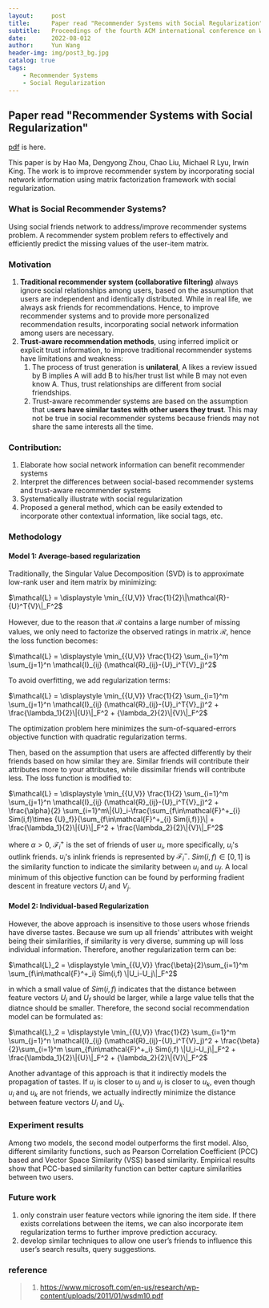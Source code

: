 ```yaml
---
layout:     post
title:      Paper read "Recommender Systems with Social Regularization"
subtitle:   Proceedings of the fourth ACM international conference on Web search and data mining in 2011.
date:       2022-08-012
author:     Yun Wang
header-img: img/post3_bg.jpg
catalog: true
tags:
    - Recommender Systems
    - Social Regularization
---
```


## Paper read "Recommender Systems with Social Regularization"

[pdf](https://www.microsoft.com/en-us/research/wp-content/uploads/2011/01/wsdm10.pdf) is here.

This paper is by Hao Ma, Dengyong Zhou, Chao Liu, Michael R Lyu, Irwin King. The work is to improve recommender system by incorporating social network information using matrix factorization framework with social regularization.

### What is Social Recommender Systems?
Using social friends network to address/improve recommender systems problem. A recommender system problem refers to effectively and efficiently predict the missing values of the user-item matrix.

### Motivation
1. **Traditional recommender system (collaborative filtering)** always ignore social relationships among users, based on the assumption that users are independent and identically distributed. While in real life, we always ask friends for recommendations. Hence, to improve recommender systems and to provide more personalized recommendation results, incorporating social network information among users are necessary.
2. **Trust-aware recommendation methods**, using inferred implicit or explicit trust information, to improve traditional recommender systems have limitations and weakness:
    1. The process of trust generation is **unilateral**, A likes a review issued by B implies A will add B to his/her trust list while B may not even know A. Thus, trust relationships are different from social friendships.
    2. Trust-aware recommender systems are based on the assumption that u**sers have similar tastes with other users they trust**. This may not be true in social recommender systems because friends may not share the same interests all the time.

### Contribution:

1. Elaborate how social network information can benefit recommender systems
2. Interpret the differences between social-based recommender systems and trust-aware recommender systems
3. Systematically illustrate with social regularization
4. Proposed a general method, which can be easily extended to incorporate other contextual information, like social tags, etc.

### Methodology
#### Model 1: Average-based regularization
Traditionally, the Singular Value Decomposition (SVD) is to approximate low-rank user and item matrix by minimizing:

$\mathcal{L} = \displaystyle \min_{{U,V}} \frac{1}{2}\|\mathcal{R}-{U}^T{V}\|_F^2$

However, due to the reason that $\mathcal{R}$ contains a large number of missing values, we only need to factorize the observed ratings in matrix $\mathcal{R}$, hence the loss function becomes:

$\mathcal{L} = \displaystyle \min_{{U,V}} \frac{1}{2} \sum_{i=1}^m \sum_{j=1}^n \mathcal{I}_{ij} (\mathcal{R}_{ij}-{U}_i^T{V}_j)^2$

To avoid overfitting, we add regularization terms:

$\mathcal{L} = \displaystyle \min_{{U,V}} \frac{1}{2} \sum_{i=1}^m \sum_{j=1}^n \mathcal{I}_{ij} (\mathcal{R}_{ij}-{U}_i^T{V}_j)^2 + \frac{\lambda_1}{2}\|{U}\|_F^2 + {\lambda_2}{2}\|{V}\|_F^2$

The optimization problem here minimizes the sum-of-squared-errors objective function with quadratic regularization terms.

Then, based on the assumption that users are affected differently by their friends based on how similar they are. Similar friends will contribute their attributes more to your attributes, while dissimilar friends will contribute less. The loss function is modified to:

$\mathcal{L} = \displaystyle \min_{{U,V}} \frac{1}{2} \sum_{i=1}^m \sum_{j=1}^n \mathcal{I}_{ij} (\mathcal{R}_{ij}-{U}_i^T{V}_j)^2 + \frac{\alpha}{2} \sum_{i=1}^m\|{U}_i-\frac{\sum_{f\in\mathcal{F}^+_{i} Sim(i,f)\times {U}_f}}{\sum_{f\in\mathcal{F}^+_{i} Sim(i,f)}}\| + \frac{\lambda_1}{2}\|{U}\|_F^2 + \frac{\lambda_2}{2}\|{V}\|_F^2$

where $\alpha > 0$, $\mathcal{F}^+_i$ is the set of friends of user $u_i$, more specifically, $u_i$'s outlink friends. $u_i$'s inlink friends is represented by $\mathcal{F}^-_i$. $Sim(i,f) \in [0,1]$ is the similarity function to indicate the similarity between $u_i$ and $u_f$. A local minimum of this objective function can be found by performing fradient descent in freature vectors $U_i$ and $V_j$.

#### Model 2: Individual-based Regularization
However, the above approach is insensitive to those users whose friends have diverse tastes. Because we sum up all friends' attributes with weight being their similarities, if similarity is very diverse, summing up will loss individual information. Therefore, another regularization term can be:

$\mathcal{L}_2 = \displaystyle \min_{{U,V}} \frac{\beta}{2}\sum_{i=1}^m \sum_{f\in\mathcal{F}^+_i} Sim(i,f) \|U_i-U_j\|_F^2$

in which a small value of $Sim(i,f)$ indicates that the distance between feature vectors $U_i$ and $U_f$ should be larger, while a large value tells that the diatnce should be smaller. Therefore, the second social recommendation model can be formulated as:

$\mathcal{L}_2 = \displaystyle \min_{{U,V}} \frac{1}{2} \sum_{i=1}^m \sum_{j=1}^n \mathcal{I}_{ij} (\mathcal{R}_{ij}-{U}_i^T{V}_j)^2 + \frac{\beta}{2}\sum_{i=1}^m \sum_{f\in\mathcal{F}^+_i} Sim(i,f) \|U_i-U_j\|_F^2 + \frac{\lambda_1}{2}\|{U}\|_F^2 + {\lambda_2}{2}\|{V}\|_F^2$

Another advantage of this approach is that it indirectly models the propagation of tastes. If $u_i$ is closer to $u_j$ and $u_j$ is closer to $u_k$, even though $u_i$ and $u_k$ are not friends, we actually indirectly minimize the distance between feature vectors $U_i$ and $U_k$.

### Experiment results
Among two models, the second model outperforms the first model. Also, different similarity functions, such as Pearson Correlation Coefficient (PCC) based and Vector Space Similarity (VSS) based similarity. Empirical results show that PCC-based similarity function can better capture similarities between two users.

### Future work
1. only constrain user feature vectors while ignoring the item side. If there exists correlations between the items, we can also incorporate item regularization terms to further improve prediction accuracy.
2. develop similar techniques to allow one user’s friends to influence this user’s search results, query suggestions.

### reference
> 1. https://www.microsoft.com/en-us/research/wp-content/uploads/2011/01/wsdm10.pdf